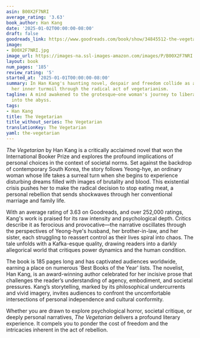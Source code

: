 ```yaml
---
asin: B00X2F7NRI
average_rating: '3.63'
book_author: Han Kang
date: '2025-01-02T00:00:00-08:00'
draft: false
goodreads_link: https://www.goodreads.com/book/show/34845512-the-vegetarian
image:
- B00X2F7NRI.jpg
image_url: https://images-na.ssl-images-amazon.com/images/P/B00X2F7NRI.01._SCLZZZZZZZ.jpg
layout: book
num_pages: '185'
review_rating: '5'
started_at: '2025-01-01T00:00:00-08:00'
summary: In Han Kang's haunting novel, despair and freedom collide as a woman confronts
  her inner turmoil through the radical act of vegetarianism.
tagline: A mind awakened to the grotesque—one woman's journey to liberation is a journey
  into the abyss.
tags:
- Han Kang
title: The Vegetarian
title_without_series: The Vegetarian
translationKey: The Vegetarian
yaml: the-vegetarian
---
```


*The Vegetarian* by Han Kang is a critically acclaimed novel that won the International Booker Prize and explores the profound implications of personal choices in the context of societal norms. Set against the backdrop of contemporary South Korea, the story follows Yeong-hye, an ordinary woman whose life takes a surreal turn when she begins to experience disturbing dreams filled with images of brutality and blood. This existential crisis pushes her to make the radical decision to stop eating meat, a personal rebellion that sends shockwaves through her conventional marriage and family life.

With an average rating of 3.63 on Goodreads, and over 252,000 ratings, Kang's work is praised for its raw intensity and psychological depth. Critics describe it as ferocious and provocative—the narrative oscillates through the perspectives of Yeong-hye's husband, her brother-in-law, and her sister, each struggling to reassert control as their lives spiral into chaos. The tale unfolds with a Kafka-esque quality, drawing readers into a darkly allegorical world that critiques power dynamics and the human condition.

The book is 185 pages long and has captivated audiences worldwide, earning a place on numerous 'Best Books of the Year' lists. The novelist, Han Kang, is an award-winning author celebrated for her incisive prose that challenges the reader’s understanding of agency, embodiment, and societal pressures. Kang’s storytelling, marked by its philosophical undercurrents and vivid imagery, invites audiences to confront the uncomfortable intersections of personal independence and cultural conformity.

Whether you are drawn to explore psychological horror, societal critique, or deeply personal narratives, *The Vegetarian* delivers a profound literary experience. It compels you to ponder the cost of freedom and the intricacies inherent in the act of rebellion.